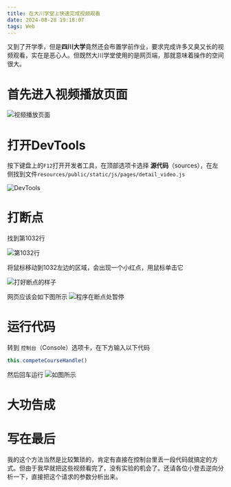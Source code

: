 ```yaml
---
title: 在大川学堂上快速完成视频观看
date: 2024-08-28 19:18:07
tags: Web
---
```


又到了开学季，但是**四川大学**竟然还会布置学前作业，要求完成许多又臭又长的视频观看，实在是恶心人。但既然大川学堂使用的是网页端，那就意味着操作的空间很大。

<!--more-->

# 首先进入视频播放页面

![视频播放页面](1.png)

# 打开DevTools
按下键盘上的`F12`打开开发者工具，在顶部选项卡选择 **源代码**（sources），在左侧找到文件`resources/public/static/js/pages/detail_video.js`

![DevTools](2.png)

# 打断点
找到第1032行

![第1032行](3.png)

将鼠标移动到1032左边的区域，会出现一个小红点，用鼠标单击它

![打好断点的样子](4.png)

网页应该会如下图所示
![程序在断点处暂停](5.png)

# 运行代码
转到 `控制台`（Console）选项卡，在下方输入以下代码
```js
this.competeCourseHandle()
```
然后回车运行
![如图所示](6.png)

# 大功告成

# 写在最后
我的这个方法当然是比较繁琐的，肯定有直接在控制台里丢一段代码就搞定的方式。但由于我早就把这些视频看完了，没有实验的机会了。还请各位小登去逆向分析一下，直接把这个请求的参数分析出来。
